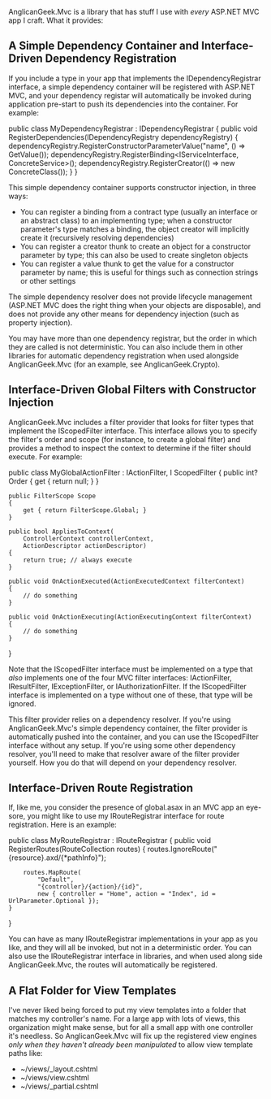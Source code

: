 AnglicanGeek.Mvc is a library that has stuff I use with *every* ASP.NET MVC app I craft. What it provides:

A Simple Dependency Container and Interface-Driven Dependency Registration
--------------------------------------------------------------------------

If you include a type in your app that implements the IDependencyRegistrar interface, a simple dependency container will be registered with ASP.NET MVC, and your dependency registar will automatically be invoked during application pre-start to push its dependencies into the container. For example:

public class MyDependencyRegistrar : IDependencyRegistrar
{
    public void RegisterDependencies(IDependencyRegistry dependencyRegistry)
    {
        dependencyRegistry.RegisterConstructorParameterValue("name", () => GetValue());
        dependencyRegistry.RegisterBinding<IServiceInterface, ConcreteService>();
        dependencyRegistry.RegisterCreator<AbstractClass>(() => new ConcreteClass());
    }
}

This simple dependency container supports constructor injection, in three ways:

* You can register a binding from a contract type (usually an interface or an abstract class) to an implementing type; when a constructor parameter's type matches a binding, the object creator will implicitly create it (recursively resolving dependencies)
* You can register a creator thunk to create an object for a constructor parameter by type; this can also be used to create singleton objects
* You can register a value thunk to get the value for a constructor parameter by name; this is useful for things such as connection strings or other settings

The simple dependency resolver does not provide lifecycle management (ASP.NET MVC does the right thing when your objects are disposable), and does not provide any other means for dependency injection (such as property injection).

You may have more than one dependency registrar, but the order in which they are called is not deterministic. You can also include them in other libraries for automatic dependency registration when used alongside AnglicanGeek.Mvc (for an example, see AnglicanGeek.Crypto).

Interface-Driven Global Filters with Constructor Injection
----------------------------------------------------------

AnglicanGeek.Mvc includes a filter provider that looks for filter types that implement the IScopedFilter interface. This interface allows you to specify the filter's order and scope (for instance, to create a global filter) and provides a method to inspect the context to determine if the filter should execute. For example:

public class MyGlobalActionFilter : IActionFilter, I ScopedFilter
{
    public int? Order
    {
        get { return null; }
    }

    public FilterScope Scope
    {
        get { return FilterScope.Global; }
    }

    public bool AppliesToContext(
        ControllerContext controllerContext, 
        ActionDescriptor actionDescriptor)
    {
        return true; // always execute
    }

    public void OnActionExecuted(ActionExecutedContext filterContext)
    {
        // do something
    }

    public void OnActionExecuting(ActionExecutingContext filterContext)
    {
        // do something
    }
}

Note that the IScopedFilter interface must be implemented on a type that *also* implements one of the four MVC filter interfaces: IActionFilter, IResultFilter, IExceptionFilter, or IAuthorizationFilter. If the IScopedFilter interface is implemented on a type without one of these, that type will be ignored.

This filter provider relies on a dependency resolver. If you're using AnglicanGeek.Mvc's simple dependency container, the filter provider is automatically pushed into the container, and you can use the IScopedFilter interface without any setup. If you're using some other dependency resolver, you'll need to make that resolver aware of the filter provider yourself. How you do that will depend on your dependency resolver.

Interface-Driven Route Registration
-----------------------------------

If, like me, you consider the presence of global.asax in an MVC app an eye-sore, you might like to use my IRouteRegistrar interface for route registration. Here is an example:

public class MyRouteRegistrar : IRouteRegistrar
{
    public void RegisterRoutes(RouteCollection routes)
    {
        routes.IgnoreRoute("{resource}.axd/{*pathInfo}");

        routes.MapRoute(
            "Default", 
            "{controller}/{action}/{id}", 
            new { controller = "Home", action = "Index", id = UrlParameter.Optional });
    }
}

You can have as many IRouteRegistrar implementations in your app as you like, and they will all be invoked, but not in a deterministic order. You can also use the IRouteRegistrar interface in libraries, and when used along side AnglicanGeek.Mvc, the routes will automatically be registered.

A Flat Folder for View Templates
--------------------------------

I've never liked being forced to put my view templates into a folder that matches my controller's name. For a large app with lots of views, this organization might make sense, but for all a small app with one controller it's needless. So AnglicanGeek.Mvc will fix up the registered view engines *only when they haven't already been manipulated* to allow view template paths like:

* ~/views/_layout.cshtml
* ~/views/view.cshtml
* ~/views/_partial.cshtml